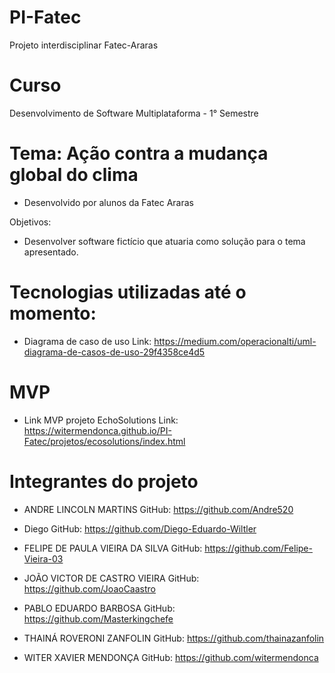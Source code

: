 # PI-Fatec

Projeto interdisciplinar Fatec-Araras

# Curso 

Desenvolvimento de Software Multiplataforma - 1° Semestre

# Tema: Ação contra a mudança global do clima

- Desenvolvido por alunos da Fatec Araras

Objetivos:
- Desenvolver software fictício que atuaria como solução para o tema apresentado.

# Tecnologias utilizadas até o momento:
- Diagrama de caso de uso
Link: https://medium.com/operacionalti/uml-diagrama-de-casos-de-uso-29f4358ce4d5

# MVP
- Link MVP projeto EchoSolutions
Link: https://witermendonca.github.io/PI-Fatec/projetos/ecosolutions/index.html

# Integrantes do projeto
- ANDRE LINCOLN MARTINS 
GitHub: https://github.com/Andre520

- Diego
GitHub: https://github.com/Diego-Eduardo-Wiltler

- FELIPE DE PAULA VIEIRA DA SILVA 
GitHub: https://github.com/Felipe-Vieira-03

- JOÃO VICTOR DE CASTRO VIEIRA
GitHub: https://github.com/JoaoCaastro

- PABLO EDUARDO BARBOSA 
GitHub: https://github.com/Masterkingchefe

- THAINÁ ROVERONI ZANFOLIN
GitHub: https://github.com/thainazanfolin

- WITER XAVIER MENDONÇA
GitHub: https://github.com/witermendonca

